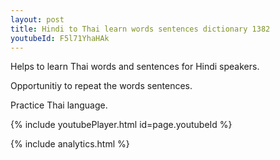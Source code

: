 ```yaml
---
layout: post
title: Hindi to Thai learn words sentences dictionary 1382 
youtubeId: F5l71YhaHAk
---
```

 
 
Helps to learn Thai words and sentences for Hindi speakers.

Opportunitiy to repeat the words sentences. 

Practice Thai language. 
 
{% include youtubePlayer.html id=page.youtubeId %}
 
 
{% include analytics.html %}